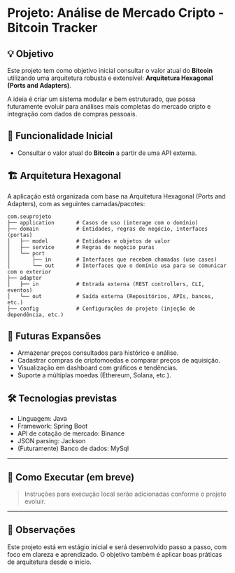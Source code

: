 
# Projeto: Análise de Mercado Cripto - Bitcoin Tracker

## 💡 Objetivo

Este projeto tem como objetivo inicial consultar o valor atual do **Bitcoin** utilizando uma arquitetura robusta e extensível: **Arquitetura Hexagonal (Ports and Adapters)**.

A ideia é criar um sistema modular e bem estruturado, que possa futuramente evoluir para análises mais completas do mercado cripto e integração com dados de compras pessoais.

## 🎯 Funcionalidade Inicial

- Consultar o valor atual do **Bitcoin** a partir de uma API externa.

## 🏗️ Arquitetura Hexagonal

A aplicação está organizada com base na Arquitetura Hexagonal (Ports and Adapters), com as seguintes camadas/pacotes:

```
com.seuprojeto
├── application       # Casos de uso (interage com o domínio)
├── domain            # Entidades, regras de negócio, interfaces (portas)
│   ├── model         # Entidades e objetos de valor
│   ├── service       # Regras de negócio puras
│   └── port
│       ├── in        # Interfaces que recebem chamadas (use cases)
│       └── out       # Interfaces que o domínio usa para se comunicar com o exterior
├── adapter
│   ├── in            # Entrada externa (REST controllers, CLI, eventos)
│   └── out           # Saída externa (Repositórios, APIs, bancos, etc.)
├── config            # Configurações do projeto (injeção de dependência, etc.)
```

## 🔮 Futuras Expansões

- Armazenar preços consultados para histórico e análise.
- Cadastrar compras de criptomoedas e comparar preços de aquisição.
- Visualização em dashboard com gráficos e tendências.
- Suporte a múltiplas moedas (Ethereum, Solana, etc.).

## 🛠️ Tecnologias previstas

- Linguagem: Java
- Framework: Spring Boot 
- API de cotação de mercado: Binance
- JSON parsing: Jackson
- (Futuramente) Banco de dados: MySql

---

## 🚀 Como Executar (em breve)

> Instruções para execução local serão adicionadas conforme o projeto evoluir.

---

## 📌 Observações

Este projeto está em estágio inicial e será desenvolvido passo a passo, com foco em clareza e aprendizado. O objetivo também é aplicar boas práticas de arquitetura desde o início.
